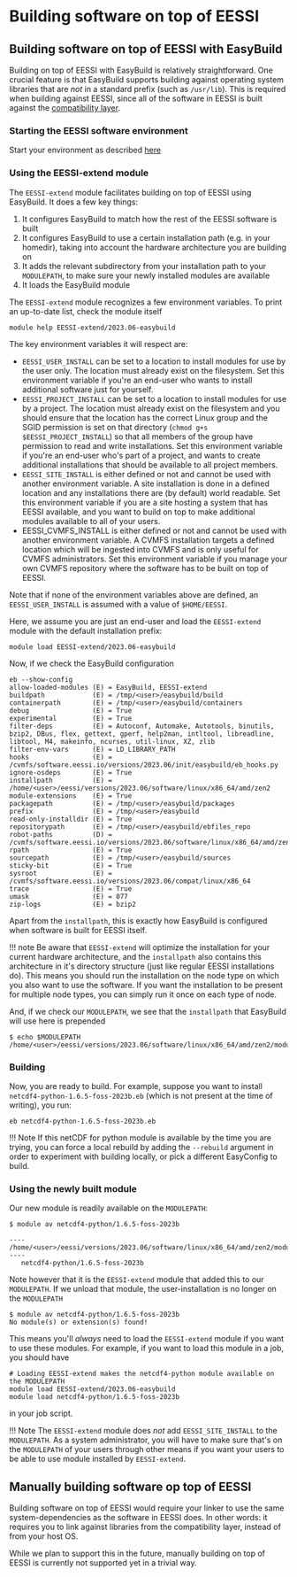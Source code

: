# Building software on top of EESSI

## Building software on top of EESSI with EasyBuild
Building on top of EESSI with EasyBuild is relatively straightforward. One crucial feature is that EasyBuild supports building against operating system libraries that are _not_ in a standard prefix (such as `/usr/lib`). This is required when building against EESSI, since all of the software in EESSI is built against the [compatibility layer](../compatibility_layer.md).

### Starting the EESSI software environment
Start your environment as described [here](../using_eessi/setting_up_environment.md)

### Using the EESSI-extend module
The `EESSI-extend` module facilitates building on top of EESSI using EasyBuild. It does a few key things:

1. It configures EasyBuild to match how the rest of the EESSI software is built
2. It configures EasyBuild to use a certain installation path (e.g. in your homedir), taking into account the hardware architecture you are building on
3. It adds the relevant subdirectory from your installation path to your `MODULEPATH`, to make sure your newly installed modules are available
4. It loads the EasyBuild module

The `EESSI-extend` module recognizes a few environment variables. To print an up-to-date list, check the module itself
```
module help EESSI-extend/2023.06-easybuild
```

The key environment variables it will respect are:
 - `EESSI_USER_INSTALL` can be set to a location to install modules for use by the user only. The location must already exist on the filesystem. Set this environment variable if you're an end-user who wants to install additional software just for yourself.
 - `EESSI_PROJECT_INSTALL` can be set to a location to install modules for use by a project. The location must already exist on the filesystem and you should ensure that the location has the correct Linux group and the SGID permission is set on that directory (`chmod g+s $EESSI_PROJECT_INSTALL`) so that all members of the group have permission to read and write installations. Set this environment variable if you're an end-user who's part of a project, and wants to create additional installations that should be available to all project members.
 - `EESSI_SITE_INSTALL` is either defined or not and cannot be used with another environment variable. A site installation is done in a defined location and any installations there are (by default) world readable. Set this environment variable if you are a site hosting a system that has EESSI available, and you want to build on top to make additional modules available to all of your users.
 - EESSI_CVMFS_INSTALL is either defined or not and cannot be used with another environment variable. A CVMFS installation targets a defined location which will be ingested into CVMFS and is only useful for CVMFS administrators. Set this environment variable if you manage your own CVMFS repository where the software has to be built on top of EESSI.

Note that if none of the environment variables above are defined, an `EESSI_USER_INSTALL` is assumed with a value of `$HOME/EESSI`.

Here, we assume you are just an end-user and load the `EESSI-extend` module with the default installation prefix:

```
module load EESSI-extend/2023.06-easybuild
```

Now, if we check the EasyBuild configuration


```
eb --show-config
allow-loaded-modules (E) = EasyBuild, EESSI-extend
buildpath            (E) = /tmp/<user>/easybuild/build
containerpath        (E) = /tmp/<user>/easybuild/containers
debug                (E) = True
experimental         (E) = True
filter-deps          (E) = Autoconf, Automake, Autotools, binutils, bzip2, DBus, flex, gettext, gperf, help2man, intltool, libreadline, libtool, M4, makeinfo, ncurses, util-linux, XZ, zlib
filter-env-vars      (E) = LD_LIBRARY_PATH
hooks                (E) = /cvmfs/software.eessi.io/versions/2023.06/init/easybuild/eb_hooks.py
ignore-osdeps        (E) = True
installpath          (E) = /home/<user>/eessi/versions/2023.06/software/linux/x86_64/amd/zen2
module-extensions    (E) = True
packagepath          (E) = /tmp/<user>/easybuild/packages
prefix               (E) = /tmp/<user>/easybuild
read-only-installdir (E) = True
repositorypath       (E) = /tmp/<user>/easybuild/ebfiles_repo
robot-paths          (D) = /cvmfs/software.eessi.io/versions/2023.06/software/linux/x86_64/amd/zen2/software/EasyBuild/4.9.4/easybuild/easyconfigs
rpath                (E) = True
sourcepath           (E) = /tmp/<user>/easybuild/sources
sticky-bit           (E) = True
sysroot              (E) = /cvmfs/software.eessi.io/versions/2023.06/compat/linux/x86_64
trace                (E) = True
umask                (E) = 077
zip-logs             (E) = bzip2
```

Apart from the `installpath`, this is exactly how EasyBuild is configured when software is built for EESSI itself.

!!! note
    Be aware that `EESSI-extend` will optimize the installation for your current hardware architecture, and the `installpath` also contains this architecture in it's directory structure (just like regular EESSI installations do). This means you should run the installation on the node type on which you also want to use the software. If you want the installation to be present for multiple node types, you can simply run it once on each type of node.

And, if we check our `MODULEPATH`, we see that the `installpath` that EasyBuild will use here is prepended
```
$ echo $MODULEPATH
/home/<user>/eessi/versions/2023.06/software/linux/x86_64/amd/zen2/modules/all:...
```

### Building
Now, you are ready to build. For example, suppose you want to install `netcdf4-python-1.6.5-foss-2023b.eb` (which is not present at the time of writing), you run:

```
eb netcdf4-python-1.6.5-foss-2023b.eb
```

!!! Note
    If this netCDF for python module is available by the time you are trying, you can force a local rebuild by adding the `--rebuild` argument in order to experiment with building locally, or pick a different EasyConfig to build.

### Using the newly built module

Our new module is readily available on the `MODULEPATH`:
```
$ module av netcdf4-python/1.6.5-foss-2023b

---- /home/<user>/eessi/versions/2023.06/software/linux/x86_64/amd/zen2/modules/all ----
   netcdf4-python/1.6.5-foss-2023b
```

Note however that it is the `EESSI-extend` module that added this to our `MODULEPATH`. If we unload that module, the user-installation is no longer on the `MODULEPATH`
```
$ module av netcdf4-python/1.6.5-foss-2023b
No module(s) or extension(s) found!
```

This means you'll _always_ need to load the `EESSI-extend` module if you want to use these modules. For example, if you want to load this module in a job, you should have

```
# Loading EESSI-extend makes the netcdf4-python module available on the MODULEPATH
module load EESSI-extend/2023.06-easybuild
module load netcdf4-python/1.6.5-foss-2023b
```

in your job script.

!!! Note
    The `EESSI-extend` module does _not_ add `EESSI_SITE_INSTALL` to the `MODULEPATH`. As a system administrator, you will have to make sure that's on the `MODULEPATH` of your users through other means if you want your users to be able to use module installed by `EESSI-extend`.

## Manually building software op top of EESSI
Building software on top of EESSI would require your linker to use the same system-dependencies as the software in EESSI does. In other words: it requires you to link against libraries from the compatibility layer, instead of from your host OS.

While we plan to support this in the future, manually building on top of EESSI is currently not supported yet in a trivial way.
